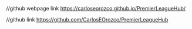 //github webpage link
https://carloseorozco.github.io/PremierLeagueHub/

//github link
https://github.com/CarlosEOrozco/PremierLeagueHub
